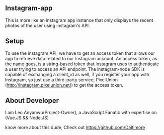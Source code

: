## Instagram-app


This is more like an instagram app instance that only displays the recent photos of the user using instagram's API.



## Setup


To use the instagram API,
we have to get an access token that allows our app to retrieve data related to our Instagram account.
An access token, as the name goes,
is a string-based token that Instagram uses to authenticate a user trying to access an API endpoint.
The instagram-node SDK is capable of exchanging a client_id as well,
if you register your app with Instagram,
so just use a third-party service, PixelUnion (http://instagram.pixelunion.net/) to get the access token.


## About Developer

I am Leo Anyanwu(Project-Owner), a JavaScript Fanatic with expertise on (Vue.JS && Node.JS)

know more about this dude, Check out https://github.com/Daltimore


